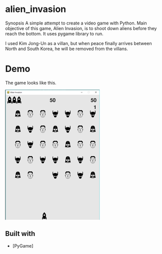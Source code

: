 # alien_invasion

Synopsis
A simple attempt to create a video game with Python. 
Main objective of this game, Alien Invasion, is to shoot down aliens before they reach the bottom. 
It uses pygame library to run.

I used Kim Jong-Un as a villan, but when peace finally arrives between North and South Korea, he will be removed from the villans.

# Demo
The game looks like this.

<img src="https://github.com/TheJacobKim/alien_invasion/blob/master/images/README1.PNG" height="416" width="302">

## Built with
- [PyGame]
